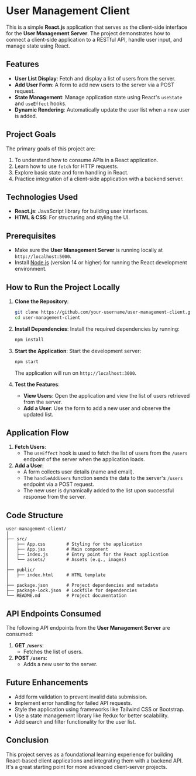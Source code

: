# User Management Client

This is a simple **React.js** application that serves as the client-side interface for the **User Management Server**. The project demonstrates how to connect a client-side application to a RESTful API, handle user input, and manage state using React.

## Features
- **User List Display**: Fetch and display a list of users from the server.
- **Add User Form**: A form to add new users to the server via a POST request.
- **State Management**: Manage application state using React's `useState` and `useEffect` hooks.
- **Dynamic Rendering**: Automatically update the user list when a new user is added.

## Project Goals
The primary goals of this project are:
1. To understand how to consume APIs in a React application.
2. Learn how to use `fetch` for HTTP requests.
3. Explore basic state and form handling in React.
4. Practice integration of a client-side application with a backend server.

## Technologies Used
- **React.js**: JavaScript library for building user interfaces.
- **HTML & CSS**: For structuring and styling the UI.

## Prerequisites
- Make sure the **User Management Server** is running locally at `http://localhost:5000`.
- Install [Node.js](https://nodejs.org/) (version 14 or higher) for running the React development environment.

## How to Run the Project Locally
1. **Clone the Repository**:
   ```bash
   git clone https://github.com/your-username/user-management-client.git
   cd user-management-client
   ```

2. **Install Dependencies**:
   Install the required dependencies by running:
   ```bash
   npm install
   ```

3. **Start the Application**:
   Start the development server:
   ```bash
   npm start
   ```
   The application will run on `http://localhost:3000`.

4. **Test the Features**:
   - **View Users**: Open the application and view the list of users retrieved from the server.
   - **Add a User**: Use the form to add a new user and observe the updated list.

## Application Flow
1. **Fetch Users**:
   - The `useEffect` hook is used to fetch the list of users from the `/users` endpoint of the server when the application loads.
2. **Add a User**:
   - A form collects user details (name and email).
   - The `handleAddUsers` function sends the data to the server's `/users` endpoint via a POST request.
   - The new user is dynamically added to the list upon successful response from the server.

## Code Structure
```plaintext
user-management-client/
│
├── src/
│   ├── App.css        # Styling for the application
│   ├── App.jsx        # Main component
│   ├── index.js       # Entry point for the React application
│   └── assets/        # Assets (e.g., images)
│
├── public/
│   ├── index.html     # HTML template
│
├── package.json       # Project dependencies and metadata
├── package-lock.json  # Lockfile for dependencies
└── README.md          # Project documentation
```

## API Endpoints Consumed
The following API endpoints from the **User Management Server** are consumed:
1. **GET `/users`**:
   - Fetches the list of users.
2. **POST `/users`**:
   - Adds a new user to the server.

## Future Enhancements
- Add form validation to prevent invalid data submission.
- Implement error handling for failed API requests.
- Style the application using frameworks like Tailwind CSS or Bootstrap.
- Use a state management library like Redux for better scalability.
- Add search and filter functionality for the user list.

## Conclusion
This project serves as a foundational learning experience for building React-based client applications and integrating them with a backend API. It's a great starting point for more advanced client-server projects.
